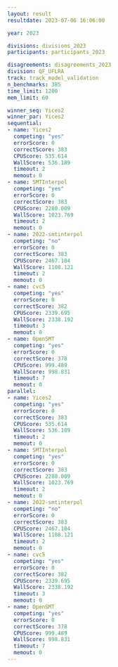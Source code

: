 ```yaml
---
layout: result
resultdate: 2023-07-06 16:06:00

year: 2023

divisions: divisions_2023
participants: participants_2023

disagreements: disagreements_2023
division: QF_UFLRA
track: track_model_validation
n_benchmarks: 385
time_limit: 1200
mem_limit: 60

winner_seq: Yices2
winner_par: Yices2
sequential:
- name: Yices2
  competing: "yes"
  errorScore: 0
  correctScore: 383
  CPUScore: 535.614
  WallScore: 536.189
  timeout: 2
  memout: 0
- name: SMTInterpol
  competing: "yes"
  errorScore: 0
  correctScore: 383
  CPUScore: 2280.009
  WallScore: 1023.769
  timeout: 2
  memout: 0
- name: 2022-smtinterpol
  competing: "no"
  errorScore: 0
  correctScore: 383
  CPUScore: 2467.184
  WallScore: 1108.121
  timeout: 2
  memout: 0
- name: cvc5
  competing: "yes"
  errorScore: 0
  correctScore: 382
  CPUScore: 2339.695
  WallScore: 2338.192
  timeout: 3
  memout: 0
- name: OpenSMT
  competing: "yes"
  errorScore: 0
  correctScore: 378
  CPUScore: 999.489
  WallScore: 998.831
  timeout: 7
  memout: 0
parallel:
- name: Yices2
  competing: "yes"
  errorScore: 0
  correctScore: 383
  CPUScore: 535.614
  WallScore: 536.189
  timeout: 2
  memout: 0
- name: SMTInterpol
  competing: "yes"
  errorScore: 0
  correctScore: 383
  CPUScore: 2280.009
  WallScore: 1023.769
  timeout: 2
  memout: 0
- name: 2022-smtinterpol
  competing: "no"
  errorScore: 0
  correctScore: 383
  CPUScore: 2467.184
  WallScore: 1108.121
  timeout: 2
  memout: 0
- name: cvc5
  competing: "yes"
  errorScore: 0
  correctScore: 382
  CPUScore: 2339.695
  WallScore: 2338.192
  timeout: 3
  memout: 0
- name: OpenSMT
  competing: "yes"
  errorScore: 0
  correctScore: 378
  CPUScore: 999.489
  WallScore: 998.831
  timeout: 7
  memout: 0
---
```

